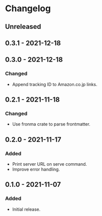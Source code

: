 # Changelog

## Unreleased

## 0.3.1 - 2021-12-18

## 0.3.0 - 2021-12-18

### Changed

- Append tracking ID to Amazon.co.jp links.

## 0.2.1 - 2021-11-18

### Changed

- Use fronma crate to parse frontmatter.

## 0.2.0 - 2021-11-17

### Added

- Print server URL on serve command.
- Improve error handling.

## 0.1.0 - 2021-11-07

### Added

- Initial release.
